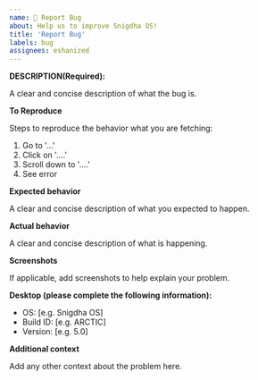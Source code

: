 ```yaml
---
name: 🐛 Report Bug
about: Help us to improve Snigdha OS!
title: 'Report Bug'
labels: bug
assignees: eshanized
---
```


**DESCRIPTION(Required):**

A clear and concise description of what the bug is.

**To Reproduce**

Steps to reproduce the behavior what you are fetching:
1. Go to '...'
2. Click on '....'
3. Scroll down to '....'
4. See error

**Expected behavior**

A clear and concise description of what you expected to happen.

**Actual behavior**

A clear and concise description of what is happening.

**Screenshots**

If applicable, add screenshots to help explain your problem.

**Desktop (please complete the following information):**

 - OS: [e.g. Snigdha OS]
 - Build ID: [e.g. ARCTIC]
 - Version: [e.g. 5.0]

**Additional context**

Add any other context about the problem here.
